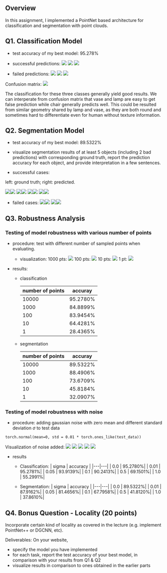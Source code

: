  ## Overview
In this assignment, I implemented a PointNet based architecture for classification and segmentation with point clouds.

## Q1. Classification Model
- test accuracy of my best model: 95.278%

- successful predictions:
![](output/q1_success_932.gif)
![](output/q1_success_189.gif)
![](output/q1_success_489.gif)


- failed predictions:
![](output/q1_fail_406.gif)
![](output/q1_fail_658.gif)
![](output/q1_fail_619.gif)

Confusion matrix:
![](output/confusion_m.png)

The classification for these three classes generally yield good results. We can interperate from confusion matrix that vase and lamp are easy to get false prediction while chair generally predicts well. This could be resulted from similar geometry shared by lamp and vase, as they are both round and sometimes hard to differentiate even for human without texture information.

## Q2. Segmentation Model
- test accuracy of my best model: 89.5322%

- visualize segmentation results of at least 5 objects (including 2 bad predictions) with corresponding ground truth, report the prediction accuracy for each object, and provide interpretation in a few sentences.
- successful cases:

left: ground truth; right: predicted.

![](output/gt_exp_0.gif)![](output/pred_exp_0.gif)
![](output/gt_exp_50.gif)![](output/pred_exp_50.gif)
![](output/gt_exp_100.gif)![](output/pred_exp_100.gif)
![](output/gt_exp_300.gif)![](output/pred_exp_300.gif)

- failed cases:
![](output/gt_exp_10.gif)![](output/pred_exp_10.gif)
![](output/gt_exp_500.gif)![](output/pred_exp_500.gif)

## Q3. Robustness Analysis
### Testing of model robustness with various number of points
 - procedure: test with different number of sampled points when evaluating.
    - visualization:
    1000 pts:
    ![](output/q1_success_1000_408.gif)
    100 pts:
    ![](output/q1_success_100_408.gif)
    10 pts:
    ![](output/q1_success_10_408.gif)
    1 pt:
    ![](output/q1_success_1_408.gif)

 - results:
    - classification

        |number of points | accuray |
        |---|---|
        |10000| 95.2780%|
        |1000| 84.8899%|
        |100| 83.9454%|
        |10| 64.4281%|
        |1| 28.4365%|

    - segmentation

        |number of points | accuray |
        |---|---|
        |10000| 89.5322%|
        |1000| 88.4906%|
        |100| 73.6709%|
        |10 |45.8184%|
        |1 |32.0907%|

### Testing of model robustness with noise
- procedure: adding gaussian noise with zero mean and different standard deviation $\sigma$ to test data
```
torch.normal(mean=0, std = 0.01 * torch.ones_like(test_data))
```

Visualization of noise added:
![](output/q1_noise_0.01.gif)
![](output/q1_noise_0.05.gif)
![](output/q1_noise_0.1.gif)
![](output/q1_noise_0.5.gif)
![](output/q1_noise_1.gif)
- results
    - Classification:
        | sigma | accuracy |
        |---|---|
        | 0.0 | 95.2780%|
        | 0.01 | 95.2781%|
        | 0.05 | 93.9139%|
        | 0.1 | 90.2413%|
        | 0.5 | 69.1501%|
        | 1.0 | 55.2991%|

    - Segmentation:
        | sigma | accuracy |
        |---|---|
        | 0.0 | 89.5322%|
        | 0.01 | 87.9162%|
        | 0.05 | 81.4656%|
        | 0.1 | 67.7958%|
        | 0.5 | 41.8120%|
        | 1.0 | 37.8610%|



## Q4. Bonus Question - Locality (20 points)
Incorporate certain kind of locality as covered in the lecture (e.g. implement PointNet++ or DGCNN, etc).

Deliverables: On your website, 

- specify the model you have implemented
- for each task, report the test accuracy of your best model, in comparison with your results from Q1 & Q2
- visualize results in comparison to ones obtained in the earlier parts
